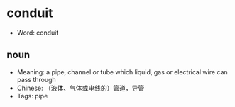 # conduit

- Word: conduit

## noun

- Meaning: a pipe, channel or tube which liquid, gas or electrical wire can pass through
- Chinese: （液体、气体或电线的）管道，导管
- Tags: pipe


